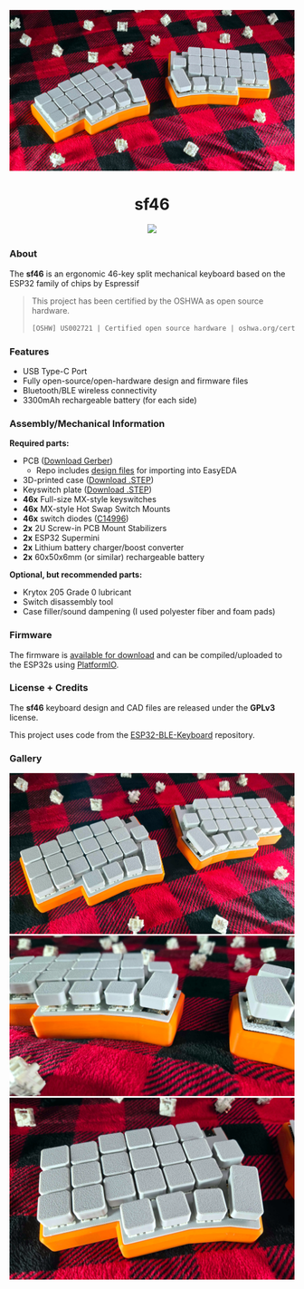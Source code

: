 ![](./images/sf461.webp)

<h1 align="center">sf46</h1>

<p align="center">
    <a href="https://certification.oshwa.org/us002721.html">
        <img src="https://img.shields.io/badge/OSHWA%20Certification-US002721-FF4444?style=flat&labelColor=333333">
    </a>
</p>

### About

The **sf46** is an ergonomic 46-key split mechanical keyboard based on the ESP32 family of chips by Espressif

> This project has been certified by the OSHWA as open source hardware.
>
> ```html
> [OSHW] US002721 | Certified open source hardware | oshwa.org/cert
> ```

### Features

- USB Type-C Port
- Fully open-source/open-hardware design and firmware files
- Bluetooth/BLE wireless connectivity
- 3300mAh rechargeable battery (for each side)

### Assembly/Mechanical Information

**Required parts:**

- PCB ([Download Gerber](/pcb/Gerber_sf46.zip))
  - Repo includes [design files](/pcb/EasyEDA_sf46.json) for importing into EasyEDA
- 3D-printed case ([Download .STEP](/cad/case_v5.step))
- Keyswitch plate ([Download .STEP](/cad/plate_v3.step))
- **46x** Full-size MX-style keyswitches
- **46x** MX-style Hot Swap Switch Mounts
- **46x** switch diodes ([C14996](https://www.lcsc.com/product-detail/Schottky-Diodes_MDD-Microdiode-Semiconductor-SS210_C14996.html))
- **2x** 2U Screw-in PCB Mount Stabilizers
- **2x** ESP32 Supermini
- **2x** Lithium battery charger/boost converter
- **2x** 60x50x6mm (or similar) rechargeable battery

**Optional, but recommended parts:**

- Krytox 205 Grade 0 lubricant
- Switch disassembly tool
- Case filler/sound dampening (I used polyester fiber and foam pads)

### Firmware

The firmware is [available for download](https://github.com/strayfade/sf46/tree/main/firmware) and can be compiled/uploaded to the ESP32s using [PlatformIO](https://platformio.org/).

### License + Credits

The **sf46** keyboard design and CAD files are released under the **GPLv3** license.

This project uses code from the [ESP32-BLE-Keyboard](https://github.com/T-vK/ESP32-BLE-Keyboard) repository.

### Gallery

![](./images/sf462.webp)
![](./images/sf463.webp)
![](./images/sf464.webp)
